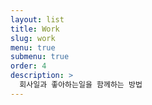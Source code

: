 ```yaml
---
layout: list
title: Work
slug: work
menu: true
submenu: true
order: 4
description: >
  회사일과 좋아하는일을 함께하는 방법
---
```


